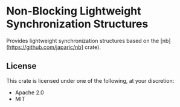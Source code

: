 # Non-Blocking Lightweight Synchronization Structures

Provides lightweight synchronization structures based on the
[nb](https://github.com/japaric/nb] crate).

## License

This crate is licensed under one of the following, at your discretion:

 - Apache 2.0
 - MIT

